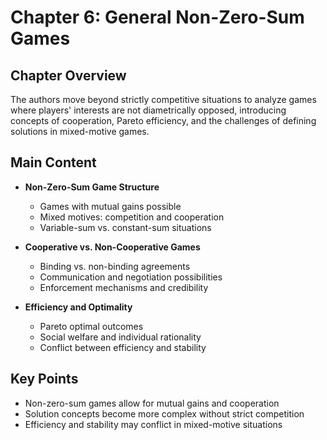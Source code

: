 # Chapter 6: General Non-Zero-Sum Games

## Chapter Overview
The authors move beyond strictly competitive situations to analyze games where players' interests are not diametrically opposed, introducing concepts of cooperation, Pareto efficiency, and the challenges of defining solutions in mixed-motive games.

## Main Content
- **Non-Zero-Sum Game Structure**
  - Games with mutual gains possible
  - Mixed motives: competition and cooperation
  - Variable-sum vs. constant-sum situations

- **Cooperative vs. Non-Cooperative Games**
  - Binding vs. non-binding agreements
  - Communication and negotiation possibilities
  - Enforcement mechanisms and credibility

- **Efficiency and Optimality**
  - Pareto optimal outcomes
  - Social welfare and individual rationality
  - Conflict between efficiency and stability

## Key Points
- Non-zero-sum games allow for mutual gains and cooperation
- Solution concepts become more complex without strict competition
- Efficiency and stability may conflict in mixed-motive situations